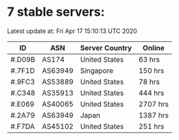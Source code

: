 # 7 stable servers:

Latest update at: Fri Apr 17 15:10:13 UTC 2020

| ID | ASN | Server Country | Online |
| -- | --- | -------------- | ------ |
| #.D09B | AS174 | United States | 63 hrs |
| #.7F1D | AS63949 | Singapore | 150 hrs |
| #.9FC3 | AS53889 | United States | 78 hrs |
| #.C348 | AS35913 | United States | 444 hrs |
| #.E069 | AS40065 | United States | 2707 hrs |
| #.2A79 | AS63949 | Japan | 1387 hrs |
| #.F7DA | AS45102 | United States | 251 hrs |

